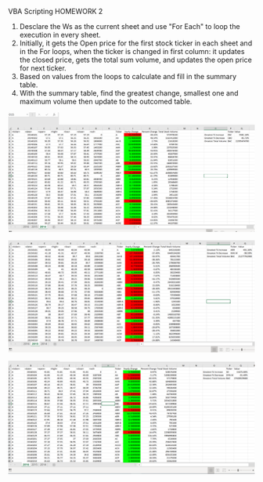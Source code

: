 VBA Scripting HOMEWORK 2

1. Desclare the Ws as the current sheet and use "For Each" to loop the execution in every sheet.
2. Initially, it gets the Open price for the first stock ticker in each sheet and in the For loops, when the ticker is changed in first column: it updates the closed price, gets the total sum volume, and updates the open price for next ticker.
3. Based on values from the loops to calculate and fill in the summary table.
4. With the summary table, find the greatest change, smallest one and maximum volume then update to the outcomed table.

![](Images/2014_Stock_Data.png)



![](Images/2015_Stock_Data.png)



![](Images/2016_Stock_Data.png)


